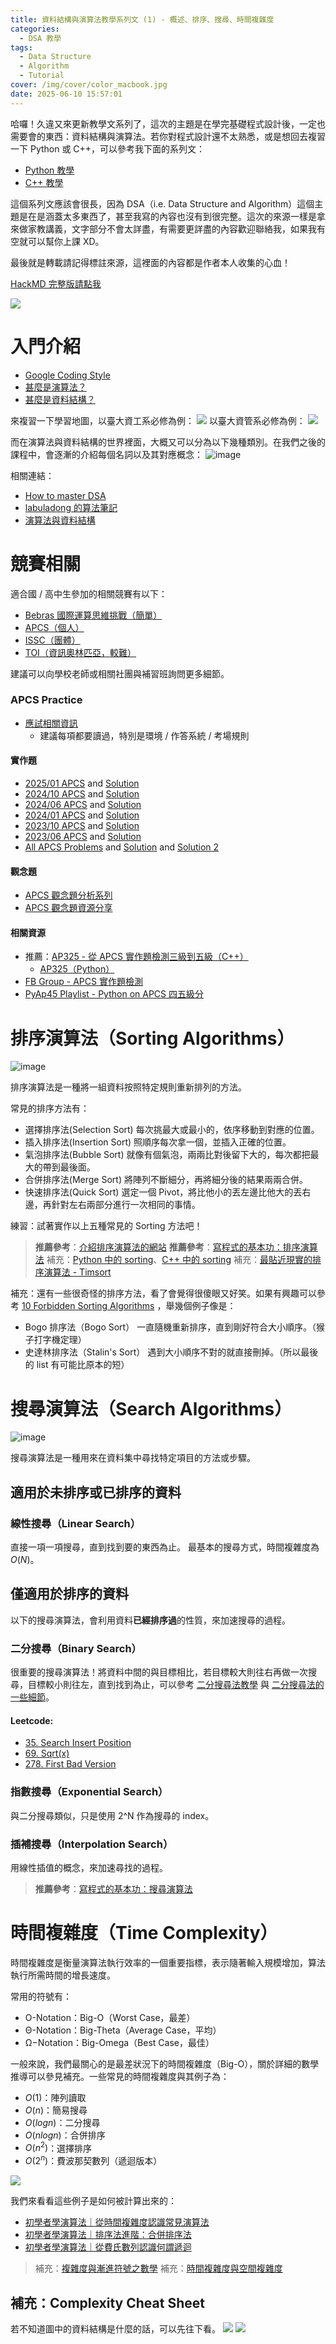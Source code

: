 ```yaml
---
title: 資料結構與演算法教學系列文 (1) - 概述、排序、搜尋、時間複雜度
categories:
  - DSA 教學
tags:
  - Data Structure
  - Algorithm
  - Tutorial
cover: /img/cover/color_macbook.jpg
date: 2025-06-10 15:57:01
---
```


哈囉！久違又來更新教學文系列了，這次的主題是在學完基礎程式設計後，一定也需要會的東西：資料結構與演算法。若你對程式設計還不太熟悉，或是想回去複習一下 Python 或 C++，可以參考我下面的系列文：
- [Python 教學](https://jackchen890311.github.io/categories/Python-%E6%95%99%E5%AD%B8/) 
- [C++ 教學](https://jackchen890311.github.io/categories/C-%E6%95%99%E5%AD%B8/) 

這個系列文應該會很長，因為 DSA（i.e. Data Structure and Algorithm）這個主題是在是涵蓋太多東西了，甚至我寫的內容也沒有到很完整。這次的來源一樣是拿來做家教講義，文字部分不會太詳盡，有需要更詳盡的內容歡迎聯絡我，如果我有空就可以幫你上課 XD。

最後就是轉載請記得標註來源，這裡面的內容都是作者本人收集的心血！

[HackMD 完整版請點我](https://hackmd.io/KM8DV4vRSzSnm9z3HZCC5Q)


![](https://hackmd.io/_uploads/Sy7FTNHea.png)

# 入門介紹
- [Google Coding Style](https://google.github.io/styleguide/pyguide.html)
- [甚麼是演算法？](https://jason-chen-1992.weebly.com/home/-whats-algorithm)
- [甚麼是資料結構？](https://hackmd.io/@Aquamay/H1nxBOLcO/https%3A%2F%2Fhackmd.io%2F%40Aquamay%2Frk1C8ni5d)

來複習一下學習地圖，以臺大資工系必修為例：
![](https://i.imgur.com/Y2AdRO3.png)
以臺大資管系必修為例：
![](https://i.imgur.com/aC9lfrs.png)

而在演算法與資料結構的世界裡面，大概又可以分為以下幾種類別。在我們之後的課程中，會逐漸的介紹每個名詞以及其對應概念：
![image](https://hackmd.io/_uploads/BkmCHf7UR.png)

相關連結：
- [How to master DSA](https://blog.algomaster.io/p/how-i-mastered-data-structures-and-algorithms)
- [labuladong 的算法筆記](https://labuladong.online/algo/home/)
- [演算法與資料結構](https://alrightchiu.github.io/SecondRound/mu-lu-yan-suan-fa-yu-zi-liao-jie-gou.html)

# 競賽相關
適合國 / 高中生參加的相關競賽有以下：
- [Bebras 國際運算思維挑戰（簡單）](https://bebras.csie.ntnu.edu.tw/)
- [APCS（個人）](https://apcs.csie.ntnu.edu.tw/)
- [ISSC（團體）](https://issc.csroc.org.tw/)
- [TOI（資訊奧林匹亞，較難）](https://tpmso.org/toi/)

建議可以向學校老師或相關社團與補習班詢問更多細節。

### APCS Practice
- [應試相關資訊](https://apcs.csie.ntnu.edu.tw/index.php/info/)
    - 建議每項都要讀過，特別是環境 / 作答系統 / 考場規則
#### 實作題
- [2025/01 APCS](https://zerojudge.tw/Problems?tag=2025%E5%B9%B41%E6%9C%88) and [Solution](https://hackmd.io/@bangyewu/rJlvXNP81g)
- [2024/10 APCS](https://zerojudge.tw/Problems?tag=2024%E5%B9%B410%E6%9C%88) and [Solution](https://hackmd.io/@bangyewu/rJ5yJqEe1x)
- [2024/06 APCS](https://zerojudge.tw/Problems?tag=2024%E5%B9%B46%E6%9C%88) and [Solution](https://hackmd.io/cn9ndy19RbKHOJKBRx4aEA)
- [2024/01 APCS](https://zerojudge.tw/Problems?tag=2024%E5%B9%B41%E6%9C%88) and [Solution](https://hackmd.io/@bangyewu/SkKxG8Oua)
- [2023/10 APCS](https://zerojudge.tw/Problems?tag=2023%E5%B9%B410%E6%9C%88) and [Solution](https://hackmd.io/@bangyewu/SkxXo4QGa)
- [2023/06 APCS](https://zerojudge.tw/Problems?tag=2023%E5%B9%B46%E6%9C%88) and [Solution](https://hackmd.io/@bangyewu/B13lefwMp)
- [All APCS Problems](https://zerojudge.tw/Problems?tag=APCS) and [Solution](https://hackmd.io/@bangyewu/B13lefwMp) and [Solution 2](https://yuihuang.com/apcs/)

#### 觀念題
- [APCS 觀念題分析系列](https://hackmd.io/@howkii-studio/apcs_overview/https%3A%2F%2Fhackmd.io%2F%40howkii-studio%2Fapcs_exercise_cs)
- [APCS 觀念題資源分享](https://hackmd.io/@apcser/B1N5GYEto)

#### 相關資源
- 推薦：[AP325 - 從 APCS 實作題檢測三級到五級（C++）](https://drive.google.com/file/d/1hX7q3wVKkLuoMhEEm7uuLjq4BuhZAEgn/view?usp=drive_link)
    - [AP325（Python）](https://hackmd.io/@bangyewu/Hy2kbYLI6/%2Fg2kqHh5_Q4eQnz-mfNu3Kw)
- [FB Group - APCS 實作題檢測](https://www.facebook.com/groups/359446638362710/)
- [PyAp45 Playlist - Python on APCS 四五級分](https://www.youtube.com/playlist?list=PLpmg1QLbgMuRQXHRkX9iDHyAVIW1D6OJF)


# 排序演算法（Sorting Algorithms）
![image](https://hackmd.io/_uploads/Hk0Xhj8x0.png)

排序演算法是一種將一組資料按照特定規則重新排列的方法。

常見的排序方法有：
- 選擇排序法(Selection Sort)
每次挑最大或最小的，依序移動到對應的位置。
- 插入排序法(Insertion Sort)
照順序每次拿一個，並插入正確的位置。
- 氣泡排序法(Bubble Sort)
就像有個氣泡，兩兩比對後留下大的，每次都把最大的帶到最後面。
- 合併排序法(Merge Sort)
將陣列不斷細分，再將細分後的結果兩兩合併。
- 快速排序法(Quick Sort)
選定一個 Pivot，將比他小的丟左邊比他大的丟右邊，再針對左右兩部分進行一次相同的事情。

練習：試著實作以上五種常見的 Sorting 方法吧！

> **推薦參考**：[介紹排序演算法的網站](http://notepad.yehyeh.net/Content/Algorithm/Sort/Sort.php)
> **推薦參考**：[寫程式的基本功：排序演算法](https://magiclen.org/sorting-algorithm/)
> 補充：[Python 中的 sorting](https://officeguide.cc/python-sort-sorted-tutorial-examples/)、[C++ 中的 sorting](https://shengyu7697.github.io/std-sort/)
> 補充：[最貼近現實的排序演算法 - Timsort](https://jason18153.medium.com/%E6%9C%80%E8%B2%BC%E8%BF%91%E7%8F%BE%E5%AF%A6%E7%9A%84%E6%8E%92%E5%BA%8F%E6%BC%94%E7%AE%97%E6%B3%95-timsort-a75da75b65a2)

補充：還有一些很奇怪的排序方法，看了會覺得很傻眼又好笑。如果有興趣可以參考 [10 Forbidden Sorting Algorithms](https://www.youtube.com/watch?v=ktgxMtWMflU) ，舉幾個例子像是：
- Bogo 排序法（Bogo Sort）
一直隨機重新排序，直到剛好符合大小順序。（猴子打字機定理）
- 史達林排序法（Stalin's Sort）
遇到大小順序不對的就直接刪掉。（所以最後的 list 有可能比原本的短）

# 搜尋演算法（Search Algorithms）
![image](https://hackmd.io/_uploads/HyNn3iIl0.png)

搜尋演算法是一種用來在資料集中尋找特定項目的方法或步驟。

## 適用於未排序或已排序的資料
### 線性搜尋（Linear Search）
直接一項一項搜尋，直到找到要的東西為止。
最基本的搜尋方式，時間複雜度為 $O(N)$。

## 僅適用於排序的資料
以下的搜尋演算法，會利用資料**已經排序過**的性質，來加速搜尋的過程。

### 二分搜尋（Binary Search）
很重要的搜尋演算法！將資料中間的與目標相比，若目標較大則往右再做一次搜尋，目標較小則往左，直到找到為止，可以參考 [二分搜尋法教學](https://magiclen.org/binary-search/) 與 [二分搜尋法的一些細節](https://medium.com/appworks-school/binary-search-%E9%82%A3%E4%BA%9B%E8%97%8F%E5%9C%A8%E7%B4%B0%E7%AF%80%E8%A3%A1%E7%9A%84%E9%AD%94%E9%AC%BC-%E4%B8%80-%E5%9F%BA%E7%A4%8E%E4%BB%8B%E7%B4%B9-dd2cd804aee1)。
#### Leetcode:
- [35. Search Insert Position](https://leetcode.com/problems/search-insert-position/)
- [69. Sqrt(x)](https://leetcode.com/problems/sqrtx/)
- [278. First Bad Version](https://leetcode.com/problems/first-bad-version)

### 指數搜尋（Exponential Search）
與二分搜尋類似，只是使用 2^N 作為搜尋的 index。
### 插補搜尋（Interpolation Search）
用線性插值的概念，來加速尋找的過程。

> **推薦參考**：[寫程式的基本功：搜尋演算法](https://magiclen.org/search-algorithm/)


# 時間複雜度（Time Complexity）
時間複雜度是衡量演算法執行效率的一個重要指標，表示隨著輸入規模增加，算法執行所需時間的增長速度。

常用的符號有：
- O-Notation：Big-O（Worst Case，最差）
- Θ-Notation：Big-Theta（Average Case，平均）
- Ω−Notation：Big-Omega（Best Case，最佳）

一般來說，我們最關心的是最差狀況下的時間複雜度（Big-O），關於詳細的數學推導可以參見補充。一些常見的時間複雜度與其例子為：
* $O(1)$：陣列讀取
* $O(n)$：簡易搜尋
* $O(log n)$：二分搜尋
* $O(nlogn)$：合併排序
* $O(n^2)$：選擇排序
* $O(2^n)$：費波那契數列（遞迴版本）

![](https://hackmd.io/_uploads/rk2-JzHlp.png)


我們來看看這些例子是如何被計算出來的：
- [初學者學演算法｜從時間複雜度認識常見演算法](https://medium.com/appworks-school/%E5%88%9D%E5%AD%B8%E8%80%85%E5%AD%B8%E6%BC%94%E7%AE%97%E6%B3%95-%E5%BE%9E%E6%99%82%E9%96%93%E8%A4%87%E9%9B%9C%E5%BA%A6%E8%AA%8D%E8%AD%98%E5%B8%B8%E8%A6%8B%E6%BC%94%E7%AE%97%E6%B3%95-%E4%B8%80-b46fece65ba5)
- [初學者學演算法｜排序法進階：合併排序法](https://medium.com/appworks-school/%E5%88%9D%E5%AD%B8%E8%80%85%E5%AD%B8%E6%BC%94%E7%AE%97%E6%B3%95-%E6%8E%92%E5%BA%8F%E6%B3%95%E9%80%B2%E9%9A%8E-%E5%90%88%E4%BD%B5%E6%8E%92%E5%BA%8F%E6%B3%95-6252651c6f7e)
- [初學者學演算法｜從費氏數列認識何謂遞迴](https://medium.com/appworks-school/%E5%88%9D%E5%AD%B8%E8%80%85%E5%AD%B8%E6%BC%94%E7%AE%97%E6%B3%95-%E5%BE%9E%E8%B2%BB%E6%B0%8F%E6%95%B8%E5%88%97%E8%AA%8D%E8%AD%98%E4%BD%95%E8%AC%82%E9%81%9E%E8%BF%B4-dea15d2808a3)


> 補充：[複雜度與漸進符號之數學](http://alrightchiu.github.io/SecondRound/complexityasymptotic-notationjian-jin-fu-hao.html) 
> 補充：[時間複雜度與空間複雜度](https://jason-chen-1992.weebly.com/home/time-space-complexity)
 
## 補充：Complexity Cheat Sheet
若不知道圖中的資料結構是什麼的話，可以先往下看。
![](https://hackmd.io/_uploads/BkfMZStGp.png)
![](https://hackmd.io/_uploads/BJ50lHYGp.png)